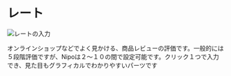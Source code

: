 # レート
![レートの入力](/parts/rate.gif)

オンラインショップなどでよく見かける、商品レビューの評価です。一般的には５段階評価ですが、Nipoは２〜１０の間で設定可能です。クリック１つで入力でき、見た目もグラフィカルでわかりやすいパーツです